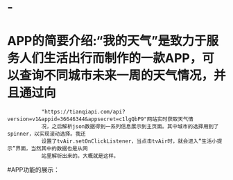 # -
# APP的简要介绍:“我的天气”是致力于服务人们生活出行而制作的一款APP，可以查询不同城市未来一周的天气情况，并且通过向
               "https://tianqiapi.com/api?version=v1&appid=36646344&appsecret=c1lgQbP9"网站实时获取天气情
               况，之后解析json数据得到一系列信息展示到主页面。其中城市的选择用到了spinner，以实现滚动选择。我还
               设置了tvAir.setOnClickListener，当点击tvAir时，就会进入“生活小提示”界面，当然其中的数据也是从网
               站里解析出来的。大概就是这样。
#APP功能的展示：
